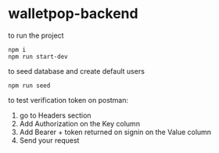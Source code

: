 # walletpop-backend

to run the project

```
npm i
npm run start-dev
```

to seed database and create default users
```
npm run seed
```

to test verification token on postman:
1. go to Headers section
2. Add Authorization on the Key column
3. Add Bearer + token returned on signin on the Value column
4. Send your request
